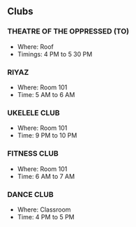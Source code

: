 ## Clubs

### THEATRE OF THE OPPRESSED (TO)
- Where: Roof
- Timings: 4 PM to 5 30 PM

### RIYAZ
- Where: Room 101
- Time: 5 AM to 6 AM

### UKELELE CLUB
- Where: Room 101
- Time: 9 PM to 10 PM

### FITNESS CLUB
- Where: Room 101
- Time: 6 AM to 7 AM

### DANCE CLUB
- Where: Classroom
- Time: 4 PM to 5 PM
